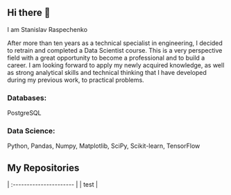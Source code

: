 ## Hi there 👋
I am Stanislav Raspechenko

After more than ten years as a technical specialist in engineering, I decided to retrain and completed a Data Scientist course. This is a very perspective field with a great opportunity to become a professional and to build a career. I am looking forward to apply my newly acquired knowledge, as well as strong analytical skills and technical thinking that I have developed during my previous work, to practical problems.

### Databases:
PostgreSQL

### Data Science:
Python, Pandas, Numpy, Matplotlib, SciPy, Scikit-learn, TensorFlow

## My Repositories

| :---------------------- |
| test |

<!--
**stanislavras/stanislavras** is a ✨ _special_ ✨ repository because its `README.md` (this file) appears on your GitHub profile.

Here are some ideas to get you started:

- 🔭 I’m currently working on ...
- 🌱 I’m currently learning ...
- 👯 I’m looking to collaborate on ...
- 🤔 I’m looking for help with ...
- 💬 Ask me about ...
- 📫 How to reach me: ...
- 😄 Pronouns: ...
- ⚡ Fun fact: ...
-->
